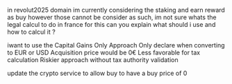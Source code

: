 in revolut2025 domain im currently considering the staking and earn reward as buy however those cannot be consider as such, im not sure whats the legal calcul to do in france for this can you explain what should i use and how to calcul it ?

iwant to use the Capital Gains Only Approach
Only declare when converting to EUR or USD
Acquisition price would be 0€
Less favorable for tax calculation
Riskier approach without tax authority validation

update the crypto service to allow buy to have a buy price of 0